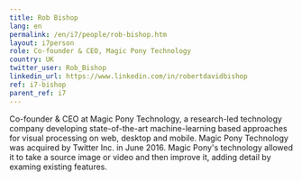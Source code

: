 ```yaml
---
title: Rob Bishop
lang: en
permalink: /en/i7/people/rob-bishop.htm
layout: i7person
role: Co-founder & CEO, Magic Pony Technology
country: UK
twitter_user: Rob_Bishop
linkedin_url: https://www.linkedin.com/in/robertdavidbishop
ref: i7-bishop
parent_ref: i7
---
```

Co-founder & CEO at Magic Pony Technology, a research-led technology company developing state-of-the-art machine-learning based approaches for visual processing on web, desktop and mobile.  Magic Pony Technology was acquired by Twitter Inc. in June 2016. Magic Pony's technology allowed it to take a source image or video and then improve it, adding detail by examing existing features.